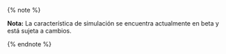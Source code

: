
{% note %}

**Nota:** La característica de simulación se encuentra actualmente en beta y está sujeta a cambios.

{% endnote %}
